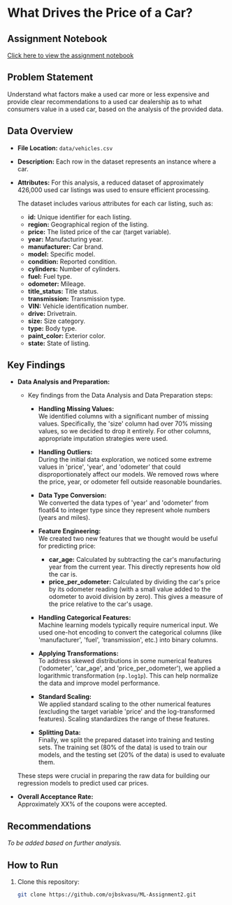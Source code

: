 # What Drives the Price of a Car?

## Assignment Notebook
[Click here to view the assignment notebook](https://github.com/ojbskvasu/ML-Assignment2/blob/main/prompt_II.ipynb)

## Problem Statement
Understand what factors make a used car more or less expensive and provide clear recommendations to a used car dealership as to what consumers value in a used car, based on the analysis of the provided data.

## Data Overview
- **File Location:** `data/vehicles.csv`
- **Description:** Each row in the dataset represents an instance where a car.
- **Attributes:** For this analysis, a reduced dataset of approximately 426,000 used car listings was used to ensure efficient processing.

  The dataset includes various attributes for each car listing, such as:

  - **id:** Unique identifier for each listing.
  - **region:** Geographical region of the listing.
  - **price:** The listed price of the car (target variable).
  - **year:** Manufacturing year.
  - **manufacturer:** Car brand.
  - **model:** Specific model.
  - **condition:** Reported condition.
  - **cylinders:** Number of cylinders.
  - **fuel:** Fuel type.
  - **odometer:** Mileage.
  - **title_status:** Title status.
  - **transmission:** Transmission type.
  - **VIN:** Vehicle identification number.
  - **drive:** Drivetrain.
  - **size:** Size category.
  - **type:** Body type.
  - **paint_color:** Exterior color.
  - **state:** State of listing.

## Key Findings
- **Data Analysis and Preparation:**
  - Key findings from the Data Analysis and Data Preparation steps:

    - **Handling Missing Values:**  
      We identified columns with a significant number of missing values. Specifically, the 'size' column had over 70% missing values, so we decided to drop it entirely. For other columns, appropriate imputation strategies were used.

    - **Handling Outliers:**  
      During the initial data exploration, we noticed some extreme values in 'price', 'year', and 'odometer' that could disproportionately affect our models. We removed rows where the price, year, or odometer fell outside reasonable boundaries.

    - **Data Type Conversion:**  
      We converted the data types of 'year' and 'odometer' from float64 to integer type since they represent whole numbers (years and miles).

    - **Feature Engineering:**  
      We created two new features that we thought would be useful for predicting price:
      - **car_age:** Calculated by subtracting the car's manufacturing year from the current year. This directly represents how old the car is.
      - **price_per_odometer:** Calculated by dividing the car's price by its odometer reading (with a small value added to the odometer to avoid division by zero). This gives a measure of the price relative to the car's usage.

    - **Handling Categorical Features:**  
      Machine learning models typically require numerical input. We used one-hot encoding to convert the categorical columns (like 'manufacturer', 'fuel', 'transmission', etc.) into binary columns.

    - **Applying Transformations:**  
      To address skewed distributions in some numerical features ('odometer', 'car_age', and 'price_per_odometer'), we applied a logarithmic transformation (`np.log1p`). This can help normalize the data and improve model performance.

    - **Standard Scaling:**  
      We applied standard scaling to the other numerical features (excluding the target variable 'price' and the log-transformed features). Scaling standardizes the range of these features.

    - **Splitting Data:**  
      Finally, we split the prepared dataset into training and testing sets. The training set (80% of the data) is used to train our models, and the testing set (20% of the data) is used to evaluate them.

  These steps were crucial in preparing the raw data for building our regression models to predict used car prices.

- **Overall Acceptance Rate:**  
  Approximately XX% of the coupons were accepted.

## Recommendations

*To be added based on further analysis.*

## How to Run

1. Clone this repository:
   ```bash
   git clone https://github.com/ojbskvasu/ML-Assignment2.git
   ```
